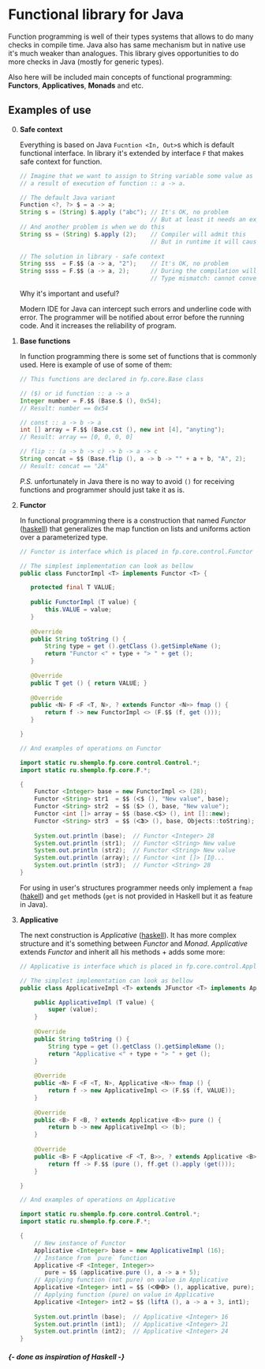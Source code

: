 # Functional library for Java

Function programming is well of their types systems that allows 
to do many checks in compile time. Java also has same mechanism 
but in native use it's much weaker than analogues. This library
gives opportunities to do more checks in Java (mostly for generic types).

Also here will be included main concepts of functional programming:
**Functors**, **Applicatives**, **Monads** and etc.

## Examples of use

0. **Safe context**

   Everything is based on Java `Fucntion <In, Out>`s 
   which is default functional interface. In library it's
   extended by interface `F` that makes safe context for function.
   
   ```java
   // Imagine that we want to assign to String variable some value as
   // a result of execution of function :: a -> a.
   
   // The default Java variant
   Function <?, ?> $ = a -> a;
   String s = (String) $.apply ("abc"); // It's OK, no problem
                                        // But at least it needs an explicit cast Object to String
   // And another problem is when we do this
   String ss = (String) $.apply (2);    // Compiler will admit this
                                        // But in runtime it will cause ClassCastException
                                        
   // The solution in library - safe context
   String sss  = F.$$ (a -> a, "2");    // It's OK, no problem
   String ssss = F.$$ (a -> a, 2);      // During the compilation will be risen error:
                                        // Type mismatch: cannot convert from Object to String
   ```
   
   Why it's important and useful?
   
   Modern IDE for Java can intercept such errors and underline code with error.
   The programmer will be notified about error before the running code. 
   And it increases the reliability of program.
   
0. **Base functions**

   In function programming there is some set of functions that is commonly used.
   Here is example of use of some of them:
   
   ```java
   // This functions are declared in fp.core.Base class
   
   // ($) or id function :: a -> a
   Integer number = F.$$ (Base.$ (), 0x54); 
   // Result: number == 0x54
   
   // const :: a -> b -> a
   int [] array = F.$$ (Base.cst (), new int [4], "anyting"); 
   // Result: array == [0, 0, 0, 0]
   
   // flip :: (a -> b -> c) -> b -> a -> c
   String concat = $$ (Base.flip (), a -> b -> "" + a + b, "A", 2); 
   // Result: concat == "2A"
   ```
   
   _P.S._ unfortunately in Java there is no way to avoid `()` for receiving functions
   and programmer should just take it as is.

0. **Functor**

   In functional programming there is a construction that named _Functor_ 
   ([haskell](http://hackage.haskell.org/package/base-4.11.1.0/docs/Data-Functor.html#t:Functor))
   that generalizes the map function on lists and uniforms action over a parameterized type.
   
   ```java
   // Functor is interface which is placed in fp.core.control.Functor
   
   // The simplest implementation can look as bellow
   public class FunctorImpl <T> implements Functor <T> {

      protected final T VALUE;
      
      public FunctorImpl (T value) {
          this.VALUE = value;
      }
      
      @Override
      public String toString () {
          String type = get ().getClass ().getSimpleName ();
          return "Functor <" + type + "> " + get ();
      }
      
      @Override
      public T get () { return VALUE; }
      
      @Override
      public <N> F <F <T, N>, ? extends Functor <N>> fmap () {
          return f -> new FunctorImpl <> (F.$$ (f, get ()));
      }
   
   }
   
   // And examples of operations on Functor
   
   import static ru.shemplo.fp.core.control.Control.*;
   import static ru.shemplo.fp.core.F.*;
   
   {
       Functor <Integer> base = new FunctorImpl <> (28);               // New instance of Functor
       Functor <String> str1  = $$ (ᐸ$ (), "New value", base);        // Replace value in Functor (1 option)
       Functor <String> str2  = $$ ($ᐳ (), base, "New value");        // Replace value in Functor (2 option)
       Functor <int []> array = $$ (base.ᐸ$ᐳ (), int []::new);        // Applying function on value in Functor
       Functor <String> str3  = $$ (ᐸՖᐳ (), base, Objects::toString); // Applying function in given Functor
       
       System.out.println (base);  // Functor <Integer> 28
       System.out.println (str1);  // Functor <String> New value
       System.out.println (str2);  // Functor <String> New value
       System.out.println (array); // Functor <int []> [I@...
       System.out.println (str3);  // Functor <String> 28
   }
   ```
   
   For using in user's structures programmer needs only implement a `fmap`
   ([hakell](http://hackage.haskell.org/package/base-4.11.1.0/docs/Data-Functor.html#v:fmap))
   and `get` methods (`get` is not provided in Haskell but it as feature in Java).
   
0. **Applicative**

   The next construction is _Applicative_ 
   ([haskell](http://hackage.haskell.org/package/base-4.11.1.0/docs/Control-Applicative.html#v:liftA2)).
   It has more complex structure and it's something between _Functor_ and _Monad_.
   _Applicative_ extends _Functor_ and inherit all his methods + adds some more:
   
   ```java
   // Applicative is interface which is placed in fp.core.control.Applicative
   
   // The simplest implementation can look as bellow
   public class ApplicativeImpl <T> extends JFunctor <T> implements Applicative <T> {

       public ApplicativeImpl (T value) {
           super (value);
       }
       
       @Override
       public String toString () {
           String type = get ().getClass ().getSimpleName ();
           return "Applicative <" + type + "> " + get ();
       }
       
       @Override
       public <N> F <F <T, N>, Applicative <N>> fmap () {
           return f -> new ApplicativeImpl <> (F.$$ (f, VALUE));
       }
       
       @Override
       public <B> F <B, ? extends Applicative <B>> pure () {
           return b -> new ApplicativeImpl <> (b);
       }
       
       @Override
       public <B> F <Applicative <F <T, B>>, ? extends Applicative <B>> ᐸⴲᐳ () {
           return ff -> F.$$ (pure (), ff.get ().apply (get()));
       }

   }
   
   // And examples of operations on Applicative
   
   import static ru.shemplo.fp.core.control.Control.*;
   import static ru.shemplo.fp.core.F.*;
   
   {
       // New instance of Functor
       Applicative <Integer> base = new ApplicativeImpl (16);            
       // Instance from `pure` function 
       Applicative <F <Integer, Integer>> 
          pure = $$ (applicative.pure (), a -> a + 5); 
       // Applying function (not pure) on value in Applicative
       Applicative <Integer> int1 = $$ (ᐸⴲⴲᐳ (), applicative, pure);
       // Applying function (pure) on value in Applicative
       Applicative <Integer> int2 = $$ (liftA (), a -> a + 3, int1);
       
       System.out.println (base);  // Applicative <Integer> 16
       System.out.println (int1);  // Applicative <Integer> 21
       System.out.println (int2);  // Applicative <Integer> 24
   }
   ```

#### _{- done as inspiration of Haskell -}_
